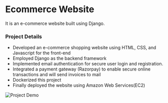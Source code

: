# Ecommerce Website
It is an e-commerce website built using Django.

### Project Details
* Developed an e-commerce shopping website using HTML, CSS, and Javascript for the front-end
* Employed Django as the backend framework 
* Implemented email authentication for secure user login and registration.
* Integrated a payment gateway (Razorpay) to enable secure online transactions and will send invoices to mail
* Dockerized this project
* Finally deployed the website using Amazon Web Services(EC2)


![Project Demo](https://www.youtube.com/watch?v=zrAiJte4CSE&lc=Ugx3OgsmyuApErbSkFp4AaABAg)
